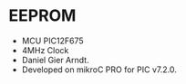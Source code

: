 # EEPROM 

- MCU PIC12F675
- 4MHz Clock
- Daniel Gier Arndt.
- Developed on mikroC PRO for PIC v7.2.0.
